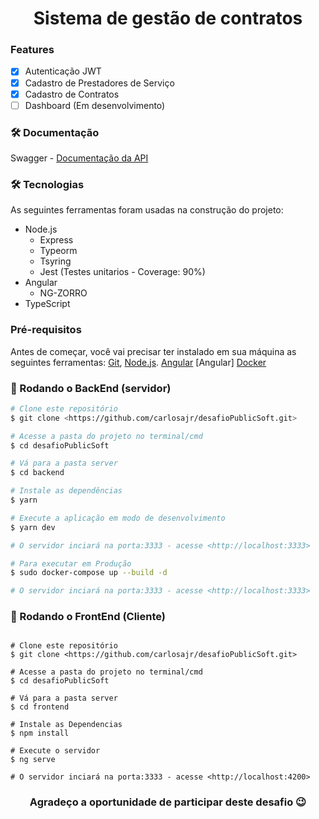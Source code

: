 <h1 align="center">Sistema de gestão de contratos</h1>

### Features
- [x] Autenticação JWT
- [x] Cadastro de Prestadores de Serviço
- [x] Cadastro de Contratos
- [ ] Dashboard (Em desenvolvimento)

### 🛠 Documentação 

Swagger - [Documentação da API](http://api.desafiopublicsoft.cvmakers.com.br/)

### 🛠 Tecnologias

As seguintes ferramentas foram usadas na construção do projeto:

- Node.js
  - Express
  - Typeorm
  - Tsyring
  - Jest (Testes unitarios - Coverage: 90%) 
- Angular
  - NG-ZORRO
- TypeScript

### Pré-requisitos

Antes de começar, você vai precisar ter instalado em sua máquina as seguintes ferramentas:
[Git](https://git-scm.com), [Node.js](https://nodejs.org/en/). [Angular](https://angular.io/) [Angular] [Docker](https://www.docker.com/)

### 🎲 Rodando o BackEnd (servidor)

```bash
# Clone este repositório
$ git clone <https://github.com/carlosajr/desafioPublicSoft.git>

# Acesse a pasta do projeto no terminal/cmd
$ cd desafioPublicSoft

# Vá para a pasta server
$ cd backend

# Instale as dependências
$ yarn

# Execute a aplicação em modo de desenvolvimento
$ yarn dev 

# O servidor inciará na porta:3333 - acesse <http://localhost:3333>

# Para executar em Produção
$ sudo docker-compose up --build -d

# O servidor inciará na porta:3333 - acesse <http://localhost:3333>
```

### 🎲 Rodando o FrontEnd (Cliente)

```

# Clone este repositório
$ git clone <https://github.com/carlosajr/desafioPublicSoft.git>

# Acesse a pasta do projeto no terminal/cmd
$ cd desafioPublicSoft

# Vá para a pasta server
$ cd frontend

# Instale as Dependencias
$ npm install

# Execute o servidor
$ ng serve

# O servidor inciará na porta:3333 - acesse <http://localhost:4200>

```

<h3 align="center">Agradeço a oportunidade de participar deste desafio 😉 </h3>


